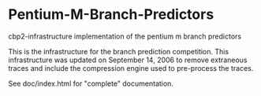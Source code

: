 # Pentium-M-Branch-Predictors
cbp2-infrastructure implementation of the pentium m branch predictors

This is the infrastructure for the branch prediction competition.
This infrastructure was updated on September 14, 2006 to remove extraneous
traces and include the compression engine used to pre-process the traces.

See doc/index.html for "complete" documentation.
